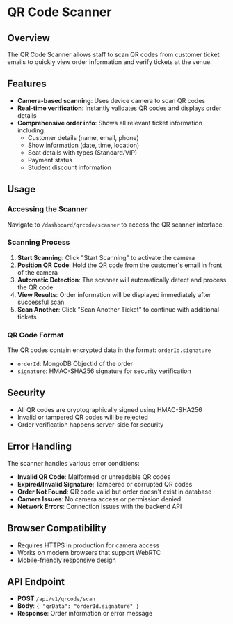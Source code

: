 # QR Code Scanner

## Overview
The QR Code Scanner allows staff to scan QR codes from customer ticket emails to quickly view order information and verify tickets at the venue.

## Features
- **Camera-based scanning**: Uses device camera to scan QR codes
- **Real-time verification**: Instantly validates QR codes and displays order details
- **Comprehensive order info**: Shows all relevant ticket information including:
  - Customer details (name, email, phone)
  - Show information (date, time, location)
  - Seat details with types (Standard/VIP)
  - Payment status
  - Student discount information

## Usage

### Accessing the Scanner
Navigate to `/dashboard/qrcode/scanner` to access the QR scanner interface.

### Scanning Process
1. **Start Scanning**: Click "Start Scanning" to activate the camera
2. **Position QR Code**: Hold the QR code from the customer's email in front of the camera
3. **Automatic Detection**: The scanner will automatically detect and process the QR code
4. **View Results**: Order information will be displayed immediately after successful scan
5. **Scan Another**: Click "Scan Another Ticket" to continue with additional tickets

### QR Code Format
The QR codes contain encrypted data in the format: `orderId.signature`
- `orderId`: MongoDB ObjectId of the order
- `signature`: HMAC-SHA256 signature for security verification

## Security
- All QR codes are cryptographically signed using HMAC-SHA256
- Invalid or tampered QR codes will be rejected
- Order verification happens server-side for security

## Error Handling
The scanner handles various error conditions:
- **Invalid QR Code**: Malformed or unreadable QR codes
- **Expired/Invalid Signature**: Tampered or corrupted QR codes  
- **Order Not Found**: QR code valid but order doesn't exist in database
- **Camera Issues**: No camera access or permission denied
- **Network Errors**: Connection issues with the backend API

## Browser Compatibility
- Requires HTTPS in production for camera access
- Works on modern browsers that support WebRTC
- Mobile-friendly responsive design

## API Endpoint
- **POST** `/api/v1/qrcode/scan`
- **Body**: `{ "qrData": "orderId.signature" }`
- **Response**: Order information or error message

